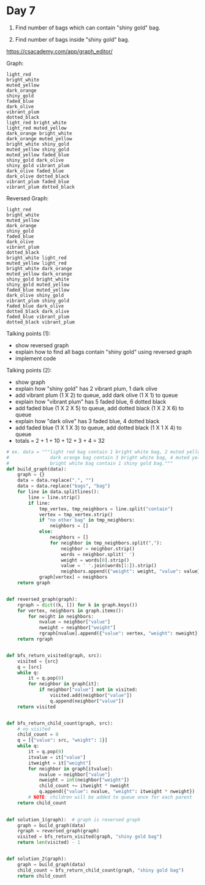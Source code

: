 # Day 7

1. Find number of bags which can contain "shiny gold" bag.

2. Find number of bags inside "shiny gold" bag.

https://csacademy.com/app/graph_editor/

Graph:

```
light_red
bright_white
muted_yellow
dark_orange
shiny_gold
faded_blue
dark_olive
vibrant_plum
dotted_black
light_red bright_white
light_red muted_yellow
dark_orange bright_white
dark_orange muted_yellow
bright_white shiny_gold
muted_yellow shiny_gold
muted_yellow faded_blue
shiny_gold dark_olive
shiny_gold vibrant_plum
dark_olive faded_blue
dark_olive dotted_black
vibrant_plum faded_blue
vibrant_plum dotted_black
```

Reversed Graph:

```
light_red
bright_white
muted_yellow
dark_orange
shiny_gold
faded_blue
dark_olive
vibrant_plum
dotted_black
bright_white light_red
muted_yellow light_red
bright_white dark_orange
muted_yellow dark_orange
shiny_gold bright_white
shiny_gold muted_yellow
faded_blue muted_yellow
dark_olive shiny_gold
vibrant_plum shiny_gold
faded_blue dark_olive
dotted_black dark_olive
faded_blue vibrant_plum
dotted_black vibrant_plum
```

Talking points (1):
* show reversed graph
* explain how to find all bags contain "shiny gold" using reversed graph
* implement code

Talking points (2):
* show graph
* explain how "shiny gold" has 2 vibrant plum, 1 dark olive
* add vibrant plum (1 X 2) to queue, add dark olive (1 X 1) to queue
* explain how "vibrant plum" has 5 faded blue, 6 dotted black
* add faded blue (1 X 2 X 5) to queue, add dotted black (1 X 2 X 6) to queue
* explain how "dark olive" has 3 faded blue, 4 dotted black
* add faded blue (1 X 1 X 3) to queue, add dotted black (1 X 1 X 4) to queue
* totals = 2 + 1 + 10 + 12 + 3 + 4 = 32

```python
# ex. data = """light red bag contain 1 bright white bag, 2 muted yellow bag.
#               dark orange bag contain 3 bright white bag, 4 muted yellow bag.
#               bright white bag contain 1 shiny gold bag."""
def build_graph(data):
    graph = {}
    data = data.replace(".", "")
    data = data.replace("bags", "bag")
    for line in data.splitlines():
        line = line.strip()
        if line:
            tmp_vertex, tmp_neighbors = line.split("contain")
            vertex = tmp_vertex.strip()
            if "no other bag" in tmp_neighbors:
                neighbors = []
            else:
                neighbors = []
                for neighbor in tmp_neighbors.split(","):
                    neighbor = neighbor.strip()
                    words = neighbor.split(' ')
                    weight = words[0].strip()
                    value = ' '.join(words[1:]).strip()
                    neighbors.append({"weight": weight, "value": value})
            graph[vertex] = neighbors
    return graph


def reversed_graph(graph):
    rgraph = dict((k, []) for k in graph.keys())
    for vertex, neighbors in graph.items():
        for neight in neighbors:
            nvalue = neighbor["value"]
            nweight = neighbor["weight"]
            rgraph[nvalue].append({"value": vertex, "weight": nweight})
    return rgraph


def bfs_return_visited(graph, src):
    visited = {src}
    q = [src]
    while q:
        it = q.pop(0)
        for neighbor in graph[it]:
            if neighbor["value"] not in visited:
                visited.add(neighbor["value"])
                q.append(neighbor["value"])
    return visited


def bfs_return_child_count(graph, src):
    # no visited
    child_count = 0
    q = [{"value": src, "weight": 1}]
    while q:
        it = q.pop(0)
        itvalue = it["value"]
        itweight = it["weight"]
        for neighbor in graph[itvalue]:
            nvalue = neighbor["value"]
            nweight = int(neighbor["weight"])
            child_count += itweight * nweight
            q.append({"value": nvalue, "weight": itweight * nweight})
        # NOTE: children will be added to queue once for each parent
    return child_count
    

def solution_1(graph):  # graph is reversed graph
    graph = build_graph(data)
    rgraph = reversed_graph(graph)
    visited = bfs_return_visited(graph, "shiny gold bag")
    return len(visited) - 1


def solution_2(graph):
    graph = build_graph(data)
    child_count = bfs_return_child_count(graph, "shiny gold bag")
    return child_count
```

